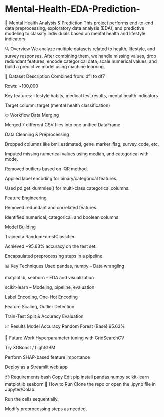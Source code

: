 # Mental-Health-EDA-Prediction-
🧠 Mental Health Analysis & Prediction
This project performs end-to-end data preprocessing, exploratory data analysis (EDA), and predictive modeling to classify individuals based on mental health and lifestyle indicators.

🔍 Overview
We analyze multiple datasets related to health, lifestyle, and survey responses. After combining them, we handle missing values, drop redundant features, encode categorical data, scale numerical values, and build a predictive model using machine learning.

📁 Dataset Description
Combined from: df1 to df7

Rows: ~100,000

Key features: lifestyle habits, medical test results, mental health indicators

Target column: target (mental health classification)

⚙️ Workflow
Data Merging

Merged 7 different CSV files into one unified DataFrame.

Data Cleaning & Preprocessing

Dropped columns like bmi_estimated, gene_marker_flag, survey_code, etc.

Imputed missing numerical values using median, and categorical with mode.

Removed outliers based on IQR method.

Applied label encoding for binary/categorical features.

Used pd.get_dummies() for multi-class categorical columns.

Feature Engineering

Removed redundant and correlated features.

Identified numerical, categorical, and boolean columns.

Model Building

Trained a RandomForestClassifier.

Achieved ~95.63% accuracy on the test set.

Encapsulated preprocessing steps in a pipeline.

📊 Key Techniques Used
pandas, numpy – Data wrangling

matplotlib, seaborn – EDA and visualization

scikit-learn – Modeling, pipeline, evaluation

Label Encoding, One-Hot Encoding

Feature Scaling, Outlier Detection

Train-Test Split & Accuracy Evaluation

📈 Results
Model	Accuracy
Random Forest (Base)	95.63%

🧪 Future Work
Hyperparameter tuning with GridSearchCV

Try XGBoost / LightGBM

Perform SHAP-based feature importance

Deploy as a Streamlit web app

📦 Requirements
bash
Copy
Edit
pip install pandas numpy scikit-learn matplotlib seaborn
🚀 How to Run
Clone the repo or open the .ipynb file in Jupyter/Colab.

Run the cells sequentially.

Modify preprocessing steps as needed.

